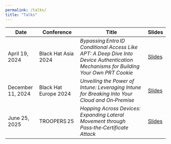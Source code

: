 ```yaml
---
permalink: /talks/
title: "Talks"
---
```


| **Date** | **Conference**  | **Title**  | **Slides**   |
|----------|-----------------|------------|--------------|
| April 19, 2024 | Black Hat Asia 2024 | *Bypassing Entra ID Conditional Access Like APT: A Deep Dive Into Device Authentication Mechanisms for Building Your Own PRT Cookie* | [Slides](http://i.blackhat.com/Asia-24/Presentations/Asia-24-Chudo-Bypassing-Entra-ID-Conditional-Access-Like-APT.pdf?_gl=1*pypcfl*_gcl_au*MTE0MjI4NzEwMy4xNzUyMzExOTg4*_ga*MTYyNDY1NjEyLjE3MjI3MjI1Mjk.*_ga_K4JK67TFYV*czE3NTQxMjg2NDAkbzEwMyRnMCR0MTc1NDEyODY0MCRqNjAkbDAkaDA.&_ga=2.80353367.1511312243.1754120551-162465612.1722722529)|
| December 11, 2024 | Black Hat Europe 2024 | *Unveiling the Power of Intune: Leveraging Intune for Breaking Into Your Cloud and On‑Premise* | [Slides](http://i.blackhat.com/EU-24/Presentations/EU-24-Chudo-Unveiling-the-Power-of-Intune-Leveraging-Intune-for-Breaking-Into-Your-Cloud-and-On-Premise.pdf?_gl=1*cdr5i1*_gcl_au*MTE0MjI4NzEwMy4xNzUyMzExOTg4*_ga*MTYyNDY1NjEyLjE3MjI3MjI1Mjk.*_ga_K4JK67TFYV*czE3NTQxMjg2NDAkbzEwMyRnMSR0MTc1NDEyODY3MiRqMjgkbDAkaDA.&_ga=2.19002616.1511312243.1754120551-162465612.1722722529) |
| June 25, 2025 | TROOPERS 25 | *Hopping Across Devices: Expanding Lateral Movement through Pass‑the‑Certificate Attack*       | [Slides](https://troopers.de/downloads/troopers25/TR25_Hopping-Accross-Devices_AFV8BW.pdf)  |